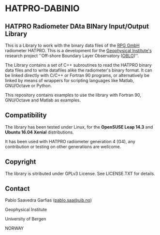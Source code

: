 # HATPRO-DABINIO

## HATPRO Radiometer DAta BINary Input/Output Library

This is a Library to work with the binary data files of the [RPG GmbH](http://www.radiometer-physics.de) radiometer HATPRO.
This is a development for the [Geophysical Institute's](https://www.gfi.uib.no) research project ''Off-shore Boundary Layer Observatory ([OBLO](http://oblo.w.uib.no/))''. 

The Library contains a set of C++ subroutines to read the HATPRO binary data files and to write datafiles alike the radiometer's binary format. It can be linked directly with C/C++ or Fortran 90 programs, or alternatively be linked by means of wrappers for scripting languages like Matlab, GNU/Octave or Python.

This repository contains examples to use the library with Fortran 90, GNU/Octave and Matlab as examples.

## Compatibility
The library has been tested under Linux, for the __OpenSUSE Leap 14.3__ and __Ubuntu 16.04 Xenial__ distributions.

It has been used with HATPRO radiometer generation 4 (G4), any contribution or testing on other generations are wellcome.

## Copyright
The library is sitributed under GPLv3 License. See LICENSE.TXT for details.

## Contact
Pablo Saavedra Garfias (pablo.saa@uib.no)

Geophysical Institute

University of Bergen

NORWAY
